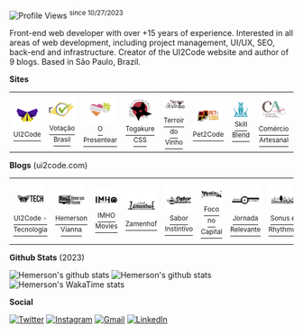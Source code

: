 ![Profile Views](https://komarev.com/ghpvc/?username=ui2code) <sup>since 10/27/2023</sup>

Front-end web developer with over +15 years of experience. Interested in all areas of web development, including project management, UI/UX, SEO, back-end and infrastructure. Creator of the UI2Code website and author of 9 blogs. Based in São Paulo, Brazil.

**Sites**


<table cellspacing="0" cellpadding="0" collapse="collapse">
<tr>
<td align="center">
  <a href="https://ui2code.com">
    <img src="./resources/sites/ui2code.svg" width="50" />
    <br />
    <sup>UI2Code</sup>
  </a>
</td>
<td align="center">
  <a href="https://votacaobrasil.com.br">
    <img src="./resources/sites/votacaobrasil.svg" width="50" />
    <br />
    <sup>Votação Brasil</sup>
  </a>
</td>
<td align="center">
  <a href="https://opresentear.com.br">
    <img src="./resources/sites/opresentear.svg" width="50" />
    <br />
    <sup>O Presentear</sup>
  </a>
</td>
<td align="center">
  <a href="https://togakurecss.com">
    <img src="./resources/sites/togakure.svg" width="50" />
    <br />
    <sup>Togakure CSS</sup>
  </a>
</td>
<td align="center">
  <a href="https://terroirdovinho.com.br">
    <img src="./resources/sites/terroirdovinho.svg" width="50" />
    <br />
    <sup>Terroir do Vinho</sup>
  </a>
</td>
<td align="center">
  <a href="https://pet2code.com">
    <img src="./resources/sites/pet2code.svg" width="50" />
    <br />
    <sup>Pet2Code</sup>
  </a>
</td>
<td align="center">
  <a href="https://skillblend.com.br">
    <img src="./resources/sites/skillblend.svg" width="50" />
    <br />
    <sup>Skill Blend</sup>
  </a>
</td>
<td align="center">
  <a href="https://comercioartesanal.com">
    <img src="./resources/sites/comercioartesanal.svg" width="50" />
    <br />
    <sup>Comércio Artesanal</sup>
  </a>
</td>
</tr>
</table>

**Blogs** (ui2code.com)

<table cellspacing="0" cellpadding="0" collapse="collapse">
<tr>
<td align="center">
  <a href="https://ui2code.com/blogs/tecnologia">
    <img src="./resources/blogs/tecnologia.svg" width="50" />
    <br />
    <sup>UI2Code - Tecnologia</sup></td>
  </a>
</td>
<td align="center">
  <a href="https://ui2code.com/blogs/hemersonvianna">
    <img src="./resources/blogs/hemersonvianna.svg" width="50" />
    <br />
    <sup>Hemerson Vianna</sup></td>
  </a>
</td>
<td align="center">
  <a href="https://ui2code.com/blogs/imhomovies">
    <img src="./resources/blogs/imhomovies.svg" width="50" />
    <br />
    <sup>IMHO Movies</sup></td>
  </a>
</td>
<td align="center">
  <a href="https://ui2code.com/blogs/zamenhof">
    <img src="./resources/blogs/zamenhof.svg" width="50" />
    <br />
    <sup>Zamenhof</sup></td>
  </a>
</td>
<td align="center">
  <a href="https://ui2code.com/blogs/saborinstintivo">
    <img src="./resources/blogs/saborinstintivo.svg" width="50" />
    <br />
    <sup>Sabor Instintivo</sup></td>
  </a>
</td>
<td align="center">
  <a href="https://ui2code.com/blogs/foconocapital">
    <img src="./resources/blogs/foconocapital.svg" width="50" />
    <br />
    <sup>Foco no Capital</sup>
  </a>
</td>
<td align="center">
  <a href="https://ui2code.com/blogs/jornadarelevante">
    <img src="./resources/blogs/jornadarelevante.svg" width="50" />
    <br />
    <sup>Jornada Relevante</sup>
  </a>
</td>
<td align="center">
  <a href="https://ui2code.com/blogs/sonusetrhythmus">
    <img src="./resources/blogs/sonusetrhythmus.svg" width="50" />
    <br />
    <sup>Sonus et Rhythmus</sup>
  </a>
</td>
<td align="center">
  <a href="https://ui2code.com/blogs/foradabolha">
    <img src="./resources/blogs/foradabolha.svg" width="50" />
    <br />
    <sup>Fora da bolha</sup>
  </a>
</td>
<td align="center">
  <a href="https://ui2code.com/blogs/noobdaera8bits">
    <img src="./resources/blogs/noobdaera8bits.svg" width="50" />
    <br />
    <sup>Noob da Era 8 bits</sup>
  </a>
</td>
</tr>
</table>

**Github Stats** (2023)

![Hemerson's github stats](https://github-readme-stats.vercel.app/api?username=ui2code\&rank_icon=percentile\&theme=tokyonight\&hide=contribs,stars\&show=reviews,prs_merged\&include_all_commits=true&show_icons=true\&count_private=true\&role=OWNER,ORGANIZATION_MEMBER,COLLABORATOR\&include_orgs=true\&custom_title=\&hide_border=true\&n=n101)
![Hemerson's github stats](https://github-readme-streak-stats.herokuapp.com?user=ui2code&theme=tokyonight&hide_border=true&card_width=200&date_format=M%20j%5B%2C%20Y%5D&hide_current_streak=true&hide_longest_streak=true)
![Hemerson's WakaTime stats](https://github-readme-stats.vercel.app/api/wakatime?username=ui2code\&hide_border=true\&layout=compact\&theme=tokyonight\&langs_count=8&hide=properties&custom_title=Most%20Used%20Languages\&range=all_time)

**Social**

[![Twitter](https://img.shields.io/badge/Twitter-1DA1F2?style=for-the-badge&logo=twitter&logoColor=white)](https://twitter.com/ui2code)
[![Instagram](https://img.shields.io/badge/Instagram-E4405F?style=for-the-badge&logo=instagram&logoColor=white)](https://instagram.com/ui2code)
[![Gmail](https://img.shields.io/badge/Gmail-D14836?style=for-the-badge&logo=gmail&logoColor=white)](mailto:hemerson.lourenco@gmail.com)
[![LinkedIn](https://img.shields.io/badge/LinkedIn-0077B5?style=for-the-badge&logo=linkedin&logoColor=white)](https://www.linkedin.com/in/hemersonvianna)
